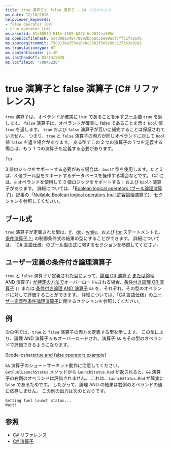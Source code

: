 ```yaml
---
title: true 演算子と false 演算子 - C# リファレンス
ms.date: 12/10/2018
helpviewer_keywords:
- false operator [C#]
- true operator [C#]
ms.assetid: 81a888fd-011e-4589-b242-6c261fea505e
ms.openlocfilehash: 5ccd08a348478902bbbac36e99acf7ffc1fc814b
ms.sourcegitcommit: 7588136e355e10cbc2582f389c90c127363c02a5
ms.translationtype: HT
ms.contentlocale: ja-JP
ms.lasthandoff: 03/14/2020
ms.locfileid: "78846220"
---
```

# <a name="true-and-false-operators-c-reference"></a>true 演算子と false 演算子 (C# リファレンス)

`true` 演算子は、オペランドが確実に true であることを示す[ブール](../builtin-types/bool.md)値 `true` を返します。 `false` 演算子は、オペランドが確実に false であることを示す `bool` 値 `true` を返します。 `true` および `false` 演算子が互いに補完することは保証されていません。 つまり、`true` と `false` 演算子の両方が同じオペランドに対して `bool` 値 `false` を返す場合があります。 ある型でこの 2 つの演算子の 1 つを定義する場合は、もう 1 つの演算子も定義する必要があります。

> [!TIP]
> 3 値ロジックをサポートする必要がある場合は、`bool?` 型を使用します。たとえば、3 値ブール型をサポートするデータベースを操作する場合などです。 C# には、`&` オペランドを使用して 3 値ロジックをサポートする `|` および `bool?` 演算子があります。 詳細については、「[Boolean logical operators (ブール論理演算子)](boolean-logical-operators.md#nullable-boolean-logical-operators)」記事の「[Nullable Boolean logical operators (null 許容論理演算子)](boolean-logical-operators.md)」セクションを参照してください。

## <a name="boolean-expressions"></a>ブール式

`true` 演算子が定義された型は、[if](../keywords/if-else.md)、[do](../keywords/do.md)、[while](../keywords/while.md)、および [for](../keywords/for.md) ステートメントと、[条件演算子 `?:`](conditional-operator.md) の制御条件式の結果の型にすることができます。 詳細については、「[C# 言語仕様](~/_csharplang/spec/expressions.md#boolean-expressions)」の[ブール型の式](~/_csharplang/spec/introduction.md)に関するセクションを参照してください。

## <a name="user-defined-conditional-logical-operators"></a>ユーザー定義の条件付き論理演算子

`true` と `false` 演算子が定義された型によって、[論理 OR 演算子](operator-overloading.md) [ または](boolean-logical-operators.md#logical-or-operator-)論理 AND 演算子`|` [ が特定の方法で](boolean-logical-operators.md#logical-and-operator-)オーバーロード`&`される場合、[条件付き論理 OR 演算子](boolean-logical-operators.md#conditional-logical-or-operator-) `||` または [条件付き論理 AND 演算子](boolean-logical-operators.md#conditional-logical-and-operator-) `&&` を、それぞれ、その型のオペランドに対して評価することができます。 詳細については、「[C# 言語仕様](~/_csharplang/spec/expressions.md#user-defined-conditional-logical-operators)」の[ユーザー定義型条件論理演算子](~/_csharplang/spec/introduction.md)に関するセクションを参照してください。

## <a name="example"></a>例

次の例では、`true` と `false` 演算子の両方を定義する型を示します。 この型により、論理 AND 演算子 `&` もオーバーロードされ、演算子 `&&` もその型のオペランドで評価できるようになります。

[!code-csharp[true and false operators example](snippets/TrueFalseOperators.cs)]

`&&` 演算子のショートサーキット動作に注意してください。 `GetFuelLaunchStatus` メソッドから `LaunchStatus.Red` が返されると、`&&` 演算子の右側のオペランドは評価されません。 これは、`LaunchStatus.Red` が確実に false であるためです。 したがって、論理 AND の結果は右側のオペランドの値に依存しません。 この例の出力は次のとおりです。

```console
Getting fuel launch status...
Wait!
```

## <a name="see-also"></a>参照

- [C# リファレンス](../index.md)
- [C# 演算子](index.md)
